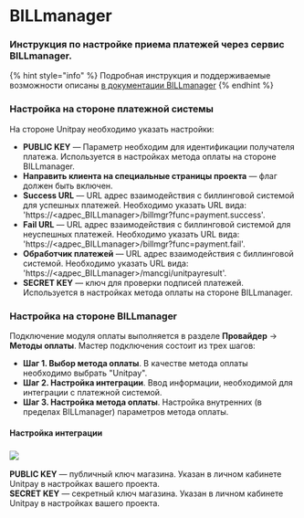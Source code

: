 # BILLmanager

### Инструкция по настройке приема платежей через сервис BILLmanager.

{% hint style="info" %}
Подробная инструкция и поддерживаемые возможности описаны [в документации BILLmanager](https://docs.ispsystem.ru/billmanager/finansy/podklyuchenie-modulej-oplaty/unitpay#UnitPay-НастройканасторонеBILLmanager)
{% endhint %}

### Настройка на стороне платежной системы <a id="UnitPay-&#x41D;&#x430;&#x441;&#x442;&#x440;&#x43E;&#x439;&#x43A;&#x430;&#x43D;&#x430;&#x441;&#x442;&#x43E;&#x440;&#x43E;&#x43D;&#x435;&#x43F;&#x43B;&#x430;&#x442;&#x435;&#x436;&#x43D;&#x43E;&#x439;&#x441;&#x438;&#x441;&#x442;&#x435;&#x43C;&#x44B;"></a>

На стороне Unitpay необходимо указать настройки:

* **PUBLIC KEY** — Параметр необходим для идентификации получателя платежа. Используется в настройках метода оплаты на стороне BILLmanager.
* **Направить клиента на специальные страницы проекта** — флаг должен быть включен.
* **Success URL** — URL адрес взаимодействия с биллинговой системой для успешных платежей. Необходимо указать URL вида: 'https://&lt;адрес\_BILLmanager&gt;/billmgr?func=payment.success'.
* **Fail URL** — URL адрес взаимодействия с биллинговой системой для неуспешных платежей. Необходимо указать URL вида: 'https://&lt;адрес\_BILLmanager&gt;/billmgr?func=payment.fail'.
* **Обработчик платежей** — URL адрес взаимодействия с биллинговой системой. Необходимо указать URL вида: 'https://&lt;адрес\_BILLmanager&gt;/mancgi/unitpayresult'. 
* **SECRET KEY** — ключ для проверки подписей платежей. Используется в настройках метода оплаты на стороне BILLmanager.

### Настройка на стороне BILLmanager <a id="UnitPay-&#x41D;&#x430;&#x441;&#x442;&#x440;&#x43E;&#x439;&#x43A;&#x430;&#x43D;&#x430;&#x441;&#x442;&#x43E;&#x440;&#x43E;&#x43D;&#x435;BILLmanager"></a>

Подключение модуля оплаты выполняется в разделе **Провайдер** → **Методы оплаты**.  Мастер подключения состоит из трех шагов:

* **Шаг 1. Выбор метода оплаты**. В качестве метода оплаты необходимо выбрать "Unitpay".
* **Шаг 2. Настройка интеграции**. Ввод информации, необходимой для интеграции с платежной системой.
* **Шаг 3. Настройка метода оплаты**. Настройка внутренних \(в пределах BILLmanager\) параметров метода оплаты.

#### Настройка интеграции <a id="UnitPay-&#x41D;&#x430;&#x441;&#x442;&#x440;&#x43E;&#x439;&#x43A;&#x430;&#x438;&#x43D;&#x442;&#x435;&#x433;&#x440;&#x430;&#x446;&#x438;&#x438;"></a>

### [![](https://docs.ispsystem.ru/billmanager/files/16548599/16548601/1/1519229905000/unit.png)](https://docs.ispsystem.ru/billmanager/files/16548599/16548601/1/1519229905000/unit.png) <a id="UnitPay-unit.pngeffects=drop-shadow400"></a>

**PUBLIC KEY** — публичный ключ магазина. Указан в личном кабинете Unitpay в настройках вашего проекта.  
**SECRET KEY** — секретный ключ магазина. Указан в личном кабинете Unitpay в настройках вашего проекта.

